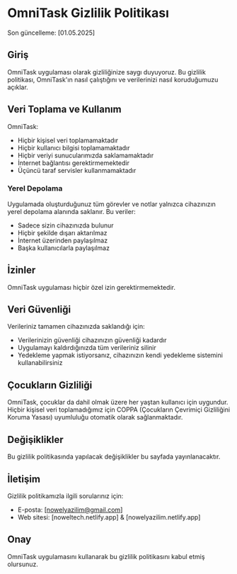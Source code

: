 # OmniTask Gizlilik Politikası

Son güncelleme: [01.05.2025]

## Giriş

OmniTask uygulaması olarak gizliliğinize saygı duyuyoruz. Bu gizlilik politikası, OmniTask'ın nasıl çalıştığını ve verilerinizi nasıl koruduğumuzu açıklar.

## Veri Toplama ve Kullanım

OmniTask:
- Hiçbir kişisel veri toplamamaktadır
- Hiçbir kullanıcı bilgisi toplamamaktadır
- Hiçbir veriyi sunucularımızda saklamamaktadır
- İnternet bağlantısı gerektirmemektedir
- Üçüncü taraf servisler kullanmamaktadır

### Yerel Depolama

Uygulamada oluşturduğunuz tüm görevler ve notlar yalnızca cihazınızın yerel depolama alanında saklanır. Bu veriler:
- Sadece sizin cihazınızda bulunur
- Hiçbir şekilde dışarı aktarılmaz
- İnternet üzerinden paylaşılmaz
- Başka kullanıcılarla paylaşılmaz

## İzinler

OmniTask uygulaması hiçbir özel izin gerektirmemektedir.

## Veri Güvenliği

Verileriniz tamamen cihazınızda saklandığı için:
- Verilerinizin güvenliği cihazınızın güvenliği kadardır
- Uygulamayı kaldırdığınızda tüm verileriniz silinir
- Yedekleme yapmak istiyorsanız, cihazınızın kendi yedekleme sistemini kullanabilirsiniz

## Çocukların Gizliliği

OmniTask, çocuklar da dahil olmak üzere her yaştan kullanıcı için uygundur. Hiçbir kişisel veri toplamadığımız için COPPA (Çocukların Çevrimiçi Gizliliğini Koruma Yasası) uyumluluğu otomatik olarak sağlanmaktadır.

## Değişiklikler

Bu gizlilik politikasında yapılacak değişiklikler bu sayfada yayınlanacaktır.

## İletişim

Gizlilik politikamızla ilgili sorularınız için:
- E-posta: [nowelyazilim@gmail.com]
- Web sitesi: [noweltech.netlify.app] & [nowelyazilim.netlify.app]

## Onay

OmniTask uygulamasını kullanarak bu gizlilik politikasını kabul etmiş olursunuz. 